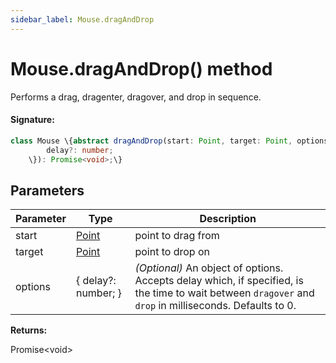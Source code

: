 ```yaml
---
sidebar_label: Mouse.dragAndDrop
---
```


# Mouse.dragAndDrop() method

Performs a drag, dragenter, dragover, and drop in sequence.

#### Signature:

```typescript
class Mouse \{abstract dragAndDrop(start: Point, target: Point, options?: \{
        delay?: number;
    \}): Promise<void>;\}
```

## Parameters

| Parameter | Type                          | Description                                                                                                                                                                   |
| --------- | ----------------------------- | ----------------------------------------------------------------------------------------------------------------------------------------------------------------------------- |
| start     | [Point](./puppeteer.point.md) | point to drag from                                                                                                                                                            |
| target    | [Point](./puppeteer.point.md) | point to drop on                                                                                                                                                              |
| options   | \{ delay?: number; \}         | _(Optional)_ An object of options. Accepts delay which, if specified, is the time to wait between <code>dragover</code> and <code>drop</code> in milliseconds. Defaults to 0. |

**Returns:**

Promise&lt;void&gt;
